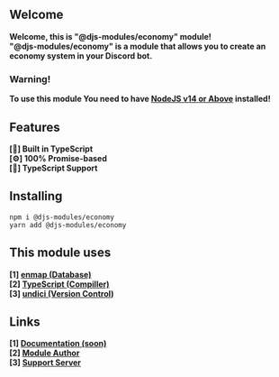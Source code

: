 ## Welcome

<strong>Welcome, this is "@djs-modules/economy" module!</strong> <br />
<strong>"@djs-modules/economy" is a module that allows you to create an economy system in your Discord bot.</strong>

### Warning!

<strong>To use this module You need to have [NodeJS v14 or Above](https://nodejs.org/) installed!</strong>

## Features

<span><strong>[🔑] Built in TypeScript</strong></span> <br />
<span><strong>[⚙] 100% Promise-based</strong></span> <br />
<span><strong>[🙂] TypeScript Support</strong></span> <br />

## Installing

<span><code>npm i @djs-modules/economy</code></span> <br />
<span><code>yarn add @djs-modules/economy</code></span>

## This module uses

<span><strong>[1] [enmap (Database)](https://npmjs.com/package/enmap/)</strong></span> <br />
<span><strong>[2] [TypeScript (Compiller)](https://npmjs.com/package/typescript/)</strong></span> <br />
<span><strong>[3] [undici (Version Control)](https://npmjs.com/package/undici/)</strong></span>

## Links

<span><strong>[1] [Documentation (soon)](https://djs-modules.js.org/)</strong></span> <br />
<span><strong>[2] [Module Author](https://npmjs.com/~djs-modules/)</strong></span> <br />
<span><strong>[3] [Support Server](https://discord.gg/zsTgXs24k2/)</strong></span>

